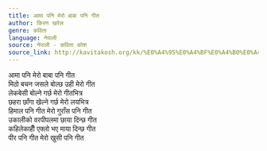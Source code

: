 ```yaml
---
title: आमा पनि मेरो बाबा पनि गीत
author: किरण खरेल
genre: कविता
language: नेपाली
source: नेपाली - कविता कोश
source_link: http://kavitakosh.org/kk/%E0%A4%95%E0%A4%BF%E0%A4%B0%E0%A4%A3_%E0%A4%96%E0%A4%B0%E0%A5%87%E0%A4%B2
---
```


आमा पनि मेरो बाबा पनि गीत  
मिठो बचन जसले बोल्छ उही मेरो गीत  
लेकबेसी बोल्ने गर्छ मेरो गीतभित्र  
छहरा छाँगा खेल्ने गर्छ मेरो लयभित्र  
हिमाल पनि गीत मेरो गुराँस पनि गीत  
उकालीको वरपीपलमा छाया दिन्छ गीत  
कहिलेकाहीँ एक्लो भए माया दिन्छ गीत  
पीर पनि गीत मेरो खुसी पनि गीत
